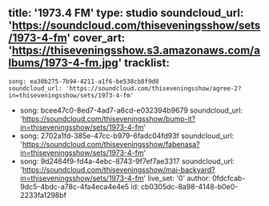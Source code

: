 title: '1973.4 FM'
type: studio
soundcloud_url: 'https://soundcloud.com/thiseveningsshow/sets/1973-4-fm'
cover_art: 'https://thiseveningsshow.s3.amazonaws.com/albums/1973-4-fm.jpg'
tracklist:
  -
    song: ea30b275-7b94-4211-a1f6-be538cb8f9d8
    soundcloud_url: 'https://soundcloud.com/thiseveningsshow/agree-2?in=thiseveningsshow/sets/1973-4-fm'
  -
    song: bcee47c0-8ed7-4ad7-a6cd-e032394b9679
    soundcloud_url: 'https://soundcloud.com/thiseveningsshow/bump-it?in=thiseveningsshow/sets/1973-4-fm'
  -
    song: 2702a1fd-385e-47cc-b979-6fadc04fd93f
    soundcloud_url: 'https://soundcloud.com/thiseveningsshow/fabenasa?in=thiseveningsshow/sets/1973-4-fm'
  -
    song: 9d2464f9-fd4a-4ebc-8743-9f7ef7ae3317
    soundcloud_url: 'https://soundcloud.com/thiseveningsshow/mai-backyard?in=thiseveningsshow/sets/1973-4-fm'
live_set: '0'
author: 0fdcfcab-9dc5-4bdc-a78c-4fa4eca4e4e5
id: cb0305dc-8a98-4148-b0e0-2233fa1298bf
